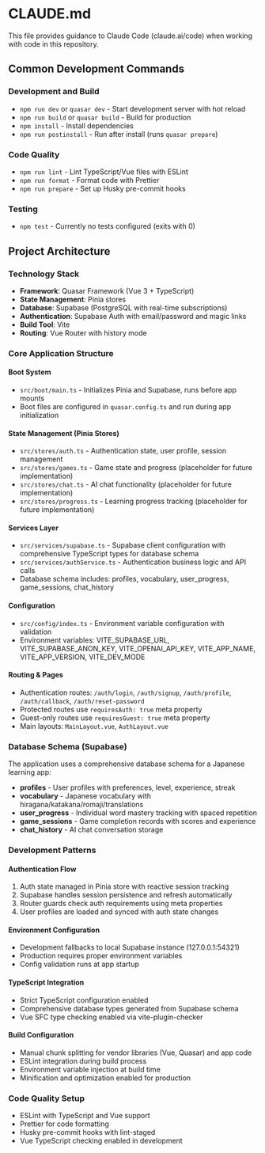# CLAUDE.md

This file provides guidance to Claude Code (claude.ai/code) when working with code in this repository.

## Common Development Commands

### Development and Build

- `npm run dev` or `quasar dev` - Start development server with hot reload
- `npm run build` or `quasar build` - Build for production
- `npm install` - Install dependencies
- `npm run postinstall` - Run after install (runs `quasar prepare`)

### Code Quality

- `npm run lint` - Lint TypeScript/Vue files with ESLint
- `npm run format` - Format code with Prettier
- `npm run prepare` - Set up Husky pre-commit hooks

### Testing

- `npm test` - Currently no tests configured (exits with 0)

## Project Architecture

### Technology Stack

- **Framework**: Quasar Framework (Vue 3 + TypeScript)
- **State Management**: Pinia stores
- **Database**: Supabase (PostgreSQL with real-time subscriptions)
- **Authentication**: Supabase Auth with email/password and magic links
- **Build Tool**: Vite
- **Routing**: Vue Router with history mode

### Core Application Structure

#### Boot System

- `src/boot/main.ts` - Initializes Pinia and Supabase, runs before app mounts
- Boot files are configured in `quasar.config.ts` and run during app initialization

#### State Management (Pinia Stores)

- `src/stores/auth.ts` - Authentication state, user profile, session management
- `src/stores/games.ts` - Game state and progress (placeholder for future implementation)
- `src/stores/chat.ts` - AI chat functionality (placeholder for future implementation)
- `src/stores/progress.ts` - Learning progress tracking (placeholder for future implementation)

#### Services Layer

- `src/services/supabase.ts` - Supabase client configuration with comprehensive TypeScript types for database schema
- `src/services/authService.ts` - Authentication business logic and API calls
- Database schema includes: profiles, vocabulary, user_progress, game_sessions, chat_history

#### Configuration

- `src/config/index.ts` - Environment variable configuration with validation
- Environment variables: VITE_SUPABASE_URL, VITE_SUPABASE_ANON_KEY, VITE_OPENAI_API_KEY, VITE_APP_NAME, VITE_APP_VERSION, VITE_DEV_MODE

#### Routing & Pages

- Authentication routes: `/auth/login`, `/auth/signup`, `/auth/profile`, `/auth/callback`, `/auth/reset-password`
- Protected routes use `requiresAuth: true` meta property
- Guest-only routes use `requiresGuest: true` meta property
- Main layouts: `MainLayout.vue`, `AuthLayout.vue`

### Database Schema (Supabase)

The application uses a comprehensive database schema for a Japanese learning app:

- **profiles** - User profiles with preferences, level, experience, streak
- **vocabulary** - Japanese vocabulary with hiragana/katakana/romaji/translations
- **user_progress** - Individual word mastery tracking with spaced repetition
- **game_sessions** - Game completion records with scores and experience
- **chat_history** - AI chat conversation storage

### Development Patterns

#### Authentication Flow

1. Auth state managed in Pinia store with reactive session tracking
2. Supabase handles session persistence and refresh automatically
3. Router guards check auth requirements using meta properties
4. User profiles are loaded and synced with auth state changes

#### Environment Configuration

- Development fallbacks to local Supabase instance (127.0.0.1:54321)
- Production requires proper environment variables
- Config validation runs at app startup

#### TypeScript Integration

- Strict TypeScript configuration enabled
- Comprehensive database types generated from Supabase schema
- Vue SFC type checking enabled via vite-plugin-checker

#### Build Configuration

- Manual chunk splitting for vendor libraries (Vue, Quasar) and app code
- ESLint integration during build process
- Environment variable injection at build time
- Minification and optimization enabled for production

### Code Quality Setup

- ESLint with TypeScript and Vue support
- Prettier for code formatting
- Husky pre-commit hooks with lint-staged
- Vue TypeScript checking enabled in development
